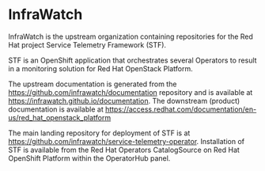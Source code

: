 # InfraWatch

InfraWatch is the upstream organization containing repositories for the Red Hat project Service Telemetry Framework (STF).

STF is an OpenShift application that orchestrates several Operators to result in a monitoring solution for Red Hat OpenStack Platform.

The upstream documentation is generated from the https://github.com/infrawatch/documentation repository and is available at https://infrawatch.github.io/documentation. The downstream (product) documentation is available at https://access.redhat.com/documentation/en-us/red_hat_openstack_platform

The main landing repository for deployment of STF is at https://github.com/infrawatch/service-telemetry-operator. Installation of STF is available from the Red Hat Operators CatalogSource on Red Hat OpenShift Platform within the OperatorHub panel.
